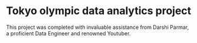 # Tokyo olympic data analytics project
This project was completed with invaluable assistance from Darshi Parmar, a proficient Data Engineer and renowned Youtuber.

## 
